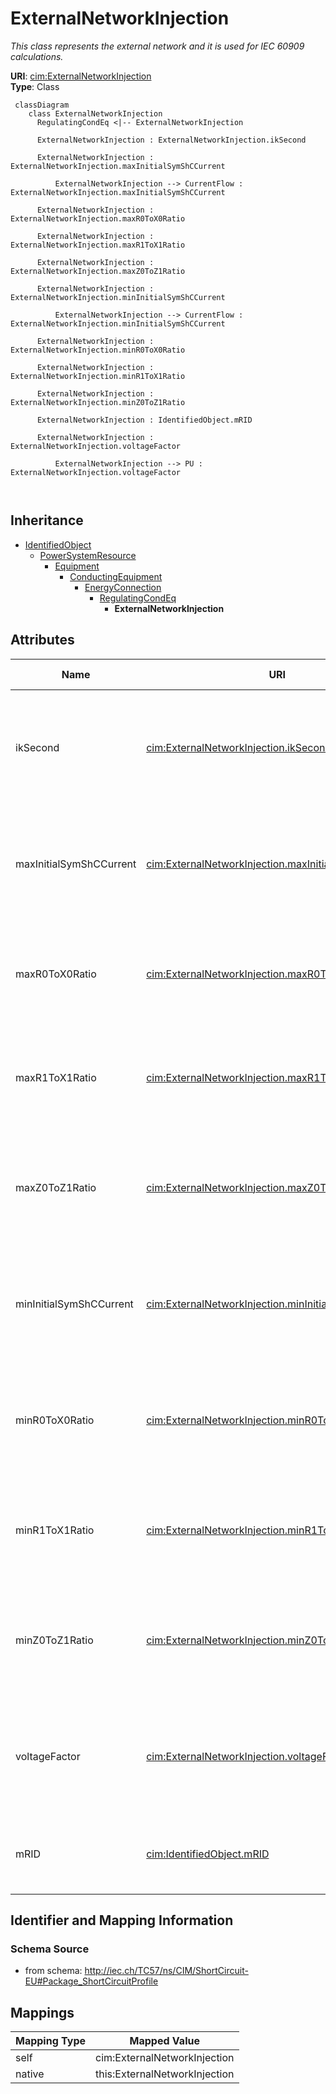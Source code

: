 # ExternalNetworkInjection


_This class represents the external network and it is used for IEC 60909 calculations._





**URI**: [cim:ExternalNetworkInjection](http://iec.ch/TC57/CIM100#ExternalNetworkInjection)<br />
**Type**: Class




```mermaid
 classDiagram
    class ExternalNetworkInjection
      RegulatingCondEq <|-- ExternalNetworkInjection
      
      ExternalNetworkInjection : ExternalNetworkInjection.ikSecond
        
      ExternalNetworkInjection : ExternalNetworkInjection.maxInitialSymShCCurrent
        
          ExternalNetworkInjection --> CurrentFlow : ExternalNetworkInjection.maxInitialSymShCCurrent
        
      ExternalNetworkInjection : ExternalNetworkInjection.maxR0ToX0Ratio
        
      ExternalNetworkInjection : ExternalNetworkInjection.maxR1ToX1Ratio
        
      ExternalNetworkInjection : ExternalNetworkInjection.maxZ0ToZ1Ratio
        
      ExternalNetworkInjection : ExternalNetworkInjection.minInitialSymShCCurrent
        
          ExternalNetworkInjection --> CurrentFlow : ExternalNetworkInjection.minInitialSymShCCurrent
        
      ExternalNetworkInjection : ExternalNetworkInjection.minR0ToX0Ratio
        
      ExternalNetworkInjection : ExternalNetworkInjection.minR1ToX1Ratio
        
      ExternalNetworkInjection : ExternalNetworkInjection.minZ0ToZ1Ratio
        
      ExternalNetworkInjection : IdentifiedObject.mRID
        
      ExternalNetworkInjection : ExternalNetworkInjection.voltageFactor
        
          ExternalNetworkInjection --> PU : ExternalNetworkInjection.voltageFactor
        
      
```





## Inheritance
* [IdentifiedObject](IdentifiedObject.md)
    * [PowerSystemResource](PowerSystemResource.md)
        * [Equipment](Equipment.md)
            * [ConductingEquipment](ConductingEquipment.md)
                * [EnergyConnection](EnergyConnection.md)
                    * [RegulatingCondEq](RegulatingCondEq.md)
                        * **ExternalNetworkInjection**



## Attributes


| Name | URI | Cardinality and Range | Description | Inheritance |
| ---  | --- | --- | --- | --- |
| ikSecond | [cim:ExternalNetworkInjection.ikSecond](http://iec.ch/TC57/CIM100#ExternalNetworkInjection.ikSecond) | 0..1 <br />  boolean  | Indicates whether initial symmetrical short-circuit current and power have be... | direct |
| maxInitialSymShCCurrent | [cim:ExternalNetworkInjection.maxInitialSymShCCurrent](http://iec.ch/TC57/CIM100#ExternalNetworkInjection.maxInitialSymShCCurrent) | 1..1 <br />  [CurrentFlow](CurrentFlow.md)  | Maximum initial symmetrical short-circuit currents (Ik" max) in A (Ik" = Sk"/... | direct |
| maxR0ToX0Ratio | [cim:ExternalNetworkInjection.maxR0ToX0Ratio](http://iec.ch/TC57/CIM100#ExternalNetworkInjection.maxR0ToX0Ratio) | 1..1 <br />  float  | Maximum ratio of zero sequence resistance of Network Feeder to its zero seque... | direct |
| maxR1ToX1Ratio | [cim:ExternalNetworkInjection.maxR1ToX1Ratio](http://iec.ch/TC57/CIM100#ExternalNetworkInjection.maxR1ToX1Ratio) | 1..1 <br />  float  | Maximum ratio of positive sequence resistance of Network Feeder to its positi... | direct |
| maxZ0ToZ1Ratio | [cim:ExternalNetworkInjection.maxZ0ToZ1Ratio](http://iec.ch/TC57/CIM100#ExternalNetworkInjection.maxZ0ToZ1Ratio) | 1..1 <br />  float  | Maximum ratio of zero sequence impedance to its positive sequence impedance (... | direct |
| minInitialSymShCCurrent | [cim:ExternalNetworkInjection.minInitialSymShCCurrent](http://iec.ch/TC57/CIM100#ExternalNetworkInjection.minInitialSymShCCurrent) | 1..1 <br />  [CurrentFlow](CurrentFlow.md)  | Minimum initial symmetrical short-circuit currents (Ik" min) in A (Ik" = Sk"/... | direct |
| minR0ToX0Ratio | [cim:ExternalNetworkInjection.minR0ToX0Ratio](http://iec.ch/TC57/CIM100#ExternalNetworkInjection.minR0ToX0Ratio) | 1..1 <br />  float  | Indicates whether initial symmetrical short-circuit current and power have be... | direct |
| minR1ToX1Ratio | [cim:ExternalNetworkInjection.minR1ToX1Ratio](http://iec.ch/TC57/CIM100#ExternalNetworkInjection.minR1ToX1Ratio) | 1..1 <br />  float  | Minimum ratio of positive sequence resistance of Network Feeder to its positi... | direct |
| minZ0ToZ1Ratio | [cim:ExternalNetworkInjection.minZ0ToZ1Ratio](http://iec.ch/TC57/CIM100#ExternalNetworkInjection.minZ0ToZ1Ratio) | 1..1 <br />  float  | Minimum ratio of zero sequence impedance to its positive sequence impedance (... | direct |
| voltageFactor | [cim:ExternalNetworkInjection.voltageFactor](http://iec.ch/TC57/CIM100#ExternalNetworkInjection.voltageFactor) | 0..1 <br />  [PU](PU.md)  | Voltage factor in pu, which was used to calculate short-circuit current Ik" a... | direct |
| mRID | [cim:IdentifiedObject.mRID](http://iec.ch/TC57/CIM100#IdentifiedObject.mRID) | 1..1 <br />  string  | Master resource identifier issued by a model authority | [IdentifiedObject](IdentifiedObject.md) |









## Identifier and Mapping Information







### Schema Source


* from schema: http://iec.ch/TC57/ns/CIM/ShortCircuit-EU#Package_ShortCircuitProfile





## Mappings

| Mapping Type | Mapped Value |
| ---  | ---  |
| self | cim:ExternalNetworkInjection |
| native | this:ExternalNetworkInjection |




